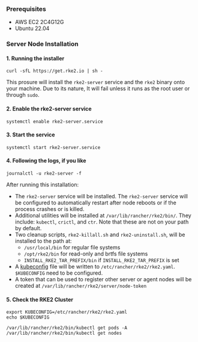 ### Prerequisites
- AWS EC2 2C4G12G
- Ubuntu 22.04


### Server Node Installation

#### 1. Running the installer
```
curl -sfL https://get.rke2.io | sh -
```
This prosure will install the `rke2-server` service and the `rke2` binary onto your machine. 
Due to its nature, It will fail unless it runs as the root user or through `sudo`.

#### 2. Enable the rke2-server service 
```
systemctl enable rke2-server.service
```

#### 3. Start the service
```
systemctl start rke2-server.service
```

#### 4. Following the logs, if you like
```
journalctl -u rke2-server -f
```

After running this installation:
- The `rke2-server` service will be installed. The `rke2-server` service will be configured to automatically restart after node reboots or if the process crashes or is killed.
- Additional utilities will be installed at `/var/lib/rancher/rke2/bin/`. They include: `kubectl`, `crictl`, and `ctr`. Note that these are not on your path by default.
- Two cleanup scripts, `rke2-killall.sh` and `rke2-uninstall.sh`, will be installed to the path at:
    - `/usr/local/bin` for regular file systems
    - `/opt/rke2/bin` for read-only and brtfs file systems
    - `INSTALL_RKE2_TAR_PREFIX/bin` if `INSTALL_RKE2_TAR_PREFIX` is set
- A [kubeconfig](https://kubernetes.io/docs/concepts/configuration/organize-cluster-access-kubeconfig/) file will be written to `/etc/rancher/rke2/rke2.yaml`. `$KUBECONFIG` need to be configured.
- A token that can be used to register other server or agent nodes will be created at `/var/lib/rancher/rke2/server/node-token`
#### 5. Check the RKE2 Cluster
```
export KUBECONFIG=/etc/rancher/rke2/rke2.yaml
echo $KUBECONFIG

/var/lib/rancher/rke2/bin/kubectl get pods -A
/var/lib/rancher/rke2/bin/kubectl get nodes
```
